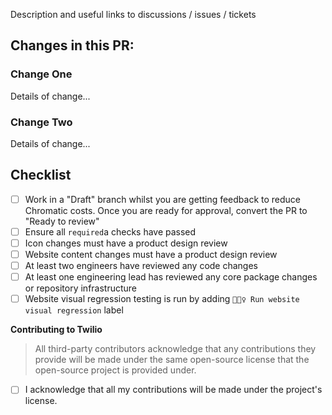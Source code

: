 Description and useful links to discussions / issues / tickets

## Changes in this PR:

### Change One

Details of change...

### Change Two

Details of change...

## Checklist

- [ ] Work in a "Draft" branch whilst you are getting feedback to reduce Chromatic costs. Once you are ready for approval, convert the PR to "Ready to review"
- [ ] Ensure all `required`a checks have passed
- [ ] Icon changes must have a product design review
- [ ] Website content changes must have a product design review
- [ ] At least two engineers have reviewed any code changes
- [ ] At least one engineering lead has reviewed any core package changes or repository infrastructure
- [ ] Website visual regression testing is run by adding `🕵🏻‍♀️ Run website visual regression` label

**Contributing to Twilio**

> All third-party contributors acknowledge that any contributions they provide will be made under the same open-source license that the open-source project is provided under.

- [ ] I acknowledge that all my contributions will be made under the project's license.
